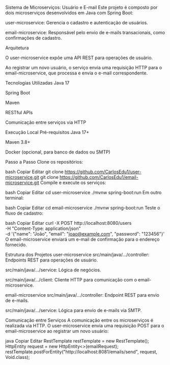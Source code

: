 Sistema de Microserviços: Usuário e E-mail
Este projeto é composto por dois microserviços desenvolvidos em Java com Spring Boot:

user-microservice: Gerencia o cadastro e autenticação de usuários.

email-microservice: Responsável pelo envio de e-mails transacionais, como confirmações de cadastro.

Arquitetura

O user-microservice expõe uma API REST para operações de usuário.

Ao registrar um novo usuário, o serviço envia uma requisição HTTP para o email-microservice, que processa e envia o e-mail correspondente.

Tecnologias Utilizadas
Java 17

Spring Boot

Maven

RESTful APIs

Comunicação entre serviços via HTTP

Execução Local
Pré-requisitos
Java 17+

Maven 3.8+

Docker (opcional, para banco de dados ou SMTP)

Passo a Passo
Clone os repositórios:

bash
Copiar
Editar
git clone https://github.com/CarlosEdu1/user-microservice.git
git clone https://github.com/CarlosEdu1/email-microservice.git
Compile e execute os serviços:

bash
Copiar
Editar
cd user-microservice
./mvnw spring-boot:run
Em outro terminal:

bash
Copiar
Editar
cd email-microservice
./mvnw spring-boot:run
Teste o fluxo de cadastro:

bash
Copiar
Editar
curl -X POST http://localhost:8080/users \
  -H "Content-Type: application/json" \
  -d '{"name": "João", "email": "joao@example.com", "password": "123456"}'
O email-microservice enviará um e-mail de confirmação para o endereço fornecido.

Estrutura dos Projetos
user-microservice
src/main/java/.../controller: Endpoints REST para operações de usuário.

src/main/java/.../service: Lógica de negócios.

src/main/java/.../client: Cliente HTTP para comunicação com o email-microservice.

email-microservice
src/main/java/.../controller: Endpoint REST para envio de e-mails.

src/main/java/.../service: Lógica para envio de e-mails via SMTP.

Comunicação entre Serviços
A comunicação entre os microserviços é realizada via HTTP. O user-microservice envia uma requisição POST para o email-microservice ao registrar um novo usuário:

java
Copiar
Editar
RestTemplate restTemplate = new RestTemplate();
HttpEntity<EmailRequest> request = new HttpEntity<>(emailRequest);
restTemplate.postForEntity("http://localhost:8081/emails/send", request, Void.class);
